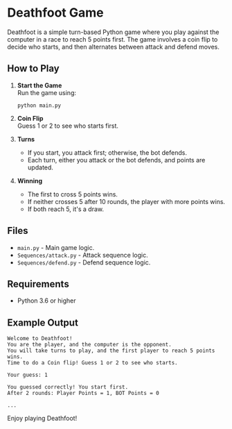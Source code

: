 # Deathfoot Game

Deathfoot is a simple turn-based Python game where you play against the computer in a race to reach 5 points first. The game involves a coin flip to decide who starts, and then alternates between attack and defend moves.

## How to Play

1. **Start the Game**  
   Run the game using:
   ```
   python main.py
   ```

2. **Coin Flip**  
   Guess 1 or 2 to see who starts first.

3. **Turns**  
   - If you start, you attack first; otherwise, the bot defends.
   - Each turn, either you attack or the bot defends, and points are updated.

4. **Winning**  
   - The first to cross 5 points wins.
   - If neither crosses 5 after 10 rounds, the player with more points wins.
   - If both reach 5, it's a draw.

## Files

- `main.py` - Main game logic.
- `Sequences/attack.py` - Attack sequence logic.
- `Sequences/defend.py` - Defend sequence logic.

## Requirements

- Python 3.6 or higher

## Example Output

```
Welcome to Deathfoot!
You are the player, and the computer is the opponent.
You will take turns to play, and the first player to reach 5 points wins.
Time to do a Coin flip! Guess 1 or 2 to see who starts.

Your guess: 1

You guessed correctly! You start first.
After 2 rounds: Player Points = 1, BOT Points = 0

...
```

Enjoy playing Deathfoot!